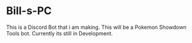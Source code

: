 # Bill-s-PC
This is a Discord Bot that i am making. This will be a Pokemon Showdown Tools bot. Currently its still in Development.
